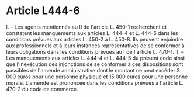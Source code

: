 # Article L444-6

I. – Les agents mentionnés au II de l'article L. 450-1 recherchent et constatent les manquements aux articles L. 444-4 et L. 444-5 dans les conditions prévues aux articles L. 450-2 à L. 450-8. Ils peuvent enjoindre aux professionnels et à leurs instances représentatives de se conformer à leurs obligations dans les conditions prévues au I de l'article L. 470-1. II. – Les manquements aux articles L. 444-4 et L. 444-5 du présent code ainsi que l'inexécution des injonctions de se conformer à ces dispositions sont passibles de l'amende administrative dont le montant ne peut excéder 3 000 euros pour une personne physique et 15 000 euros pour une personne morale. L'amende est prononcée dans les conditions prévues à l'article L. 470-2 du code de commerce.

